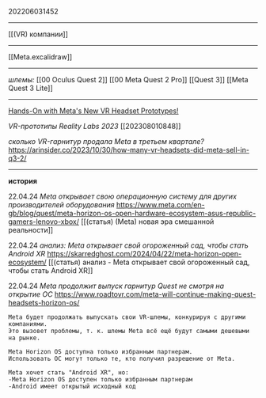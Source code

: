 202206031452
***
[[(VR) компании]]
***
[[Meta.excalidraw]]
***
*шлемы:*
[[00 Oculus Quest 2]]
[[00 Meta Quest 2 Pro]]
[[Quest 3]]
[[Meta Quest 3 Lite]]
***
[Hands-On with Meta's New VR Headset Prototypes!](https://youtu.be/x6AOwDttBsc)

*VR-прототипы Reality Labs 2023*
[[202308010848]]

*сколько VR-гарнитур продала Meta в третьем квартале?*
https://arinsider.co/2023/10/30/how-many-vr-headsets-did-meta-sell-in-q3-2/

***
**история**

22.04.24 *Meta открывает свою операционную систему для других производителей оборудования*
https://www.meta.com/en-gb/blog/quest/meta-horizon-os-open-hardware-ecosystem-asus-republic-gamers-lenovo-xbox/
[[(статья) (Meta) новая эра смешанной реальности]]

22.04.24 *анализ: Meta открывает свой огороженный сад, чтобы стать Android XR*
https://skarredghost.com/2024/04/22/meta-horizon-open-ecosystem/
[[(статья) анализ - Meta открывает свой огороженный сад, чтобы стать Android XR]]

22.04.24 *Meta продолжит выпуск гарнитур Quest не смотря на открытие ОС*
https://www.roadtovr.com/meta-will-continue-making-quest-headsets-horizon-os/
```
Meta будет продолжать выпускать свои VR-шлемы, конкурируя с другими компаниями.
Это вызовет проблемы, т. к. шлемы Meta всё ещё будут самыми дешевыми на рынке.

Meta Horizon OS доступна только избранным партнерам.
Использовать ОС могут только те, кто получил разрешение от Meta.

Meta хочет стать "Android XR", но:
-Meta Horizon OS доступен только избранным партнерам
-Android имеет открытый исходный код
```
